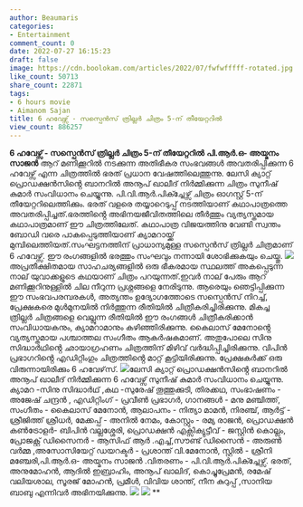 ```yaml
---
author: Beaumaris
categories:
- Entertainment
comment_count: 0
date: 2022-07-27 16:15:23
draft: false
image: https://cdn.boolokam.com/articles/2022/07/fwfwfffff-rotated.jpg
like_count: 50713
share_count: 22871
tags:
- 6 hours movie
- Aimanom Sajan
title: 6 ഹവേഴ്സ് - സസ്പെൻസ് ത്രില്ലർ ചിത്രം 5-ന് തീയേറ്ററിൽ
view_count: 886257
---
```


**6 ഹവേഴ്സ് - സസ്പെൻസ് ത്രില്ലർ ചിത്രം 5-ന് തീയേറ്ററിൽ** **പി.ആർ.ഒ- അയ്മനം സാജൻ** ആറ് മണിക്കൂറിൽ നടക്കുന്ന അതിഭീകര സംഭവങ്ങൾ അവതരിപ്പിക്കുന്ന 6 ഹവേഴ്സ് എന്ന ചിത്രത്തിൽ ഭരത് പ്രധാന വേഷത്തിലെത്തുന്നു. ലേസി ക്യാറ്റ് പ്രൊഡക്ഷൻസിൻ്റെ ബാനറിൽ അനൂപ് ഖാലീദ് നിർമ്മിക്കുന്ന ചിത്രം സുനീഷ് കുമാർ സംവിധാനം ചെയ്യുന്നു. പി.വി.ആർ.പിക്ച്ചേഴ്സ് ചിത്രം ഓഗസ്റ്റ് 5-ന് തീയേറ്ററിലെത്തിക്കും. ഭരത് വളരെ തയ്യാറെടുപ്പ് നടത്തിയാണ് കഥാപാത്രത്തെ അവതരിപ്പിച്ചത്.ഭരത്തിൻ്റെ അഭിനയജീവിതത്തിലെ തീർത്തും വ്യത്യസ്തമായ കഥാപാത്രമാണ് ഈ ചിത്രത്തിലേത്. കഥാപാത്ര വിജയത്തിനു വേണ്ടി സ്വന്തം ബോഡി വരെ പാകപ്പെടുത്തിയാണ് ക്യാമറായ്ക്ക് മുമ്പിലെത്തിയത്.സംഘട്ടനത്തിന് പ്രാധാന്യമുള്ള സസ്പെൻസ് ത്രില്ലർ ചിത്രമാണ് 6 ഹവേഴ്സ്. ഈ രംഗങ്ങളിൽ ഭരത്തും സംഘവും നന്നായി ശോഭിക്കുകയും ചെയ്തു. ![](https://cdn.boolokam.com/articles/2022/07/fwfwfffff-rotated.jpg)അപ്രതീക്ഷിതമായ സാഹചര്യങ്ങളിൽ ഒരു ഭീകരമായ സ്ഥലത്ത് അകപ്പെടുന്ന നാല് യുവാക്കളുടെ കഥയാണ് ചിത്രം പറയുന്നത്.ഇവർ നാല് പേരും ആറ് മണിക്കൂറിനുള്ളിൽ ചില നീറുന്ന പ്രശ്നങ്ങളെ നേരിടുന്നു. ആരെയും ഞെട്ടിപ്പിക്കുന്ന ഈ സംഭവപരമ്പരകൾ, അത്യന്തം ഉദ്യോഗത്തോടെ സസ്പെൻസ് നിറച്ച്, പ്രേക്ഷകരെ മുൾമുനയിൽ നിർത്തുന്ന രീതിയിൽ ചിത്രീകരിച്ചിരിക്കുന്നു. മികച്ച ത്രില്ലർ ചിത്രങ്ങളെ വെല്ലുന്ന രീതിയിൽ ഈ രംഗങ്ങൾ ചിത്രീകരിക്കാൻ സംവിധായകനും, ക്യാമറാമാനും കഴിഞ്ഞിരിക്കുന്നു. കൈലാസ് മേനോൻ്റെ വ്യത്യസ്തമായ പശ്ചാത്തല സംഗീതം ആകർഷകമാണ്. അതുപോലെ സിനു സിദ്ധാർഥിൻ്റെ ഛായാഗ്രഹണം ചിത്രത്തിന് മിഴിവ് വർദ്ധിപ്പിച്ചിരിക്കുന്നു. വിപിൻ പ്രഭാഗറിൻ്റെ എഡിറ്റിംഗും ചിത്രത്തിൻ്റെ മാറ്റ് കൂട്ടിയിരിക്കുന്നു. പ്രേക്ഷകർക്ക് ഒരു വിരുന്നായിരിക്കും 6 ഹവേഴ്‌സ്. ![](https://cdn.boolokam.com/articles/2022/07/dwdwf.jpg)ലേസി ക്യാറ്റ് പ്രൊഡക്ഷൻസിൻ്റെ ബാനറിൽ അനൂപ് ഖാലീദ് നിർമ്മിക്കുന്ന 6 ഹവേഴ്സ് സുനീഷ് കുമാർ സംവിധാനം ചെയ്യുന്നു. ക്യാമറ -സിനു സിദ്ധാർഥ് ,കഥ -സുരേഷ് തൂത്തുക്കുടി, തിരക്കഥ, സംഭാഷണം - അജേഷ് ചന്ദ്രൻ , എഡിറ്റിംഗ് - പ്രവീൺ പ്രഭാഗർ, ഗാനങ്ങൾ - മനു മഞ്ചിത്ത്, സംഗീതം - കൈലാസ് മേനോൻ, ആലാപനം‌ - നിത്യാ മാമൻ, നിരഞ്ച്, ആർട്ട് - ശ്രീജിത്ത് ശ്രീധർ, മേക്കപ്പ് - അനിൽ നേമം, കോസ്റ്റും - രമ്യ രാജൻ, പ്രൊഡക്ഷൻ കൺട്രോളർ- ബിപിൻ വല്ലശ്ശേരി, പ്രൊഡക്ഷൻ എക്സിക്യുട്ടീവ് - ജസ്റ്റിൻ കൊല്ലം, പ്രോജക്റ്റ് ഡിസൈനർ - ആസിഫ് ആർ .എച്ച്,സൗണ്ട് ഡിസൈൻ - അരുൺ വർമ്മ ,അസോസിയേറ്റ് ഡയറക്ടർ - പ്രശാന്ത് വി.മേനോൻ, സ്റ്റിൽ - ശ്രീനി മഞ്ചേരി,പി.ആർ.ഒ- അയ്മനം സാജൻ .വിതരണം - പി.വി.ആർ.പിക്ച്ചേഴ്സ്. ഭരത്, അനുമോഹൻ, ആദിൽ ഇബ്രാഹിം, അനൂപ് ഖാലിദ്, കൊച്ചുപ്രേമൻ, രമേഷ് വലിയശാല, സൂരജ് മോഹൻ, പ്രമീൾ, വിവിയ ശാന്ത്, നീന കുറുപ്പ് ,സാനിയ ബാബു എന്നിവർ അഭിനയിക്കുന്നു. ![](https://cdn.boolokam.com/articles/2022/07/wfwfwffff.jpg) ![](https://cdn.boolokam.com/articles/2022/07/fwfffff-4.jpg) ** &nbsp;